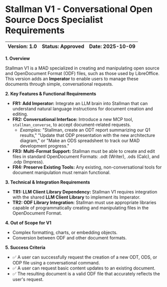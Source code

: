 # Stallman V1 - Conversational Open Source Docs Specialist Requirements
| **Version:** 1.0 | **Status:** Approved | **Date:** 2025-10-09 |
| :--- | :--- | :--- |

**1. Overview**

Stallman V1 is a MAD specialized in creating and manipulating open source and OpenDocument Format (ODF) files, such as those used by LibreOffice. This version adds an **Imperator** to enable users to manage these documents through simple, conversational requests.

**2. Key Features & Functional Requirements**

*   **FR1: Add Imperator:** Integrate an LLM brain into Stallman that can understand natural language instructions for document creation and editing.
*   **FR2: Conversational Interface:** Introduce a new MCP tool, `stallman_converse`, to accept document-related requests.
    *   *Examples:* "Stallman, create an ODT report summarizing our Q1 results," "Update that ODP presentation with the new architecture diagram," or "Make an ODS spreadsheet to track our MAD development progress."
*   **FR3: Multi-Format Support:** Stallman must be able to create and edit files in standard OpenDocument Formats: .odt (Writer), .ods (Calc), and .odp (Impress).
*   **FR4: Preserve Existing Tools:** Any existing, non-conversational tools for document manipulation must remain functional.

**3. Technical & Integration Requirements**

*   **TR1: LLM Client Library Dependency:** Stallman V1 requires integration with the shared **LLM Client Library** to implement its Imperator.
*   **TR2: ODF Library Integration:** Stallman must use appropriate libraries capable of programmatically creating and manipulating files in the OpenDocument Format.

**4. Out of Scope for V1**

*   Complex formatting, charts, or embedding objects.
*   Conversion between ODF and other document formats.

**5. Success Criteria**

*   ✅ A user can successfully request the creation of a new ODT, ODS, or ODP file using a conversational command.
*   ✅ A user can request basic content updates to an existing document.
*   ✅ The resulting document is a valid ODF file that accurately reflects the user's request.
